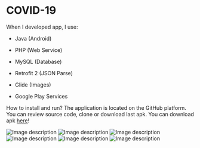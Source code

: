 # COVID-19

When I developed app, I use:

- Java (Android)

- PHP (Web Service)

- MySQL (Database)

- Retrofit 2 (JSON Parse)

- Glide (Images)

- Google Play Services

How to install and run?
The application is located on the GitHub platform. You can review source code, clone or download last apk. You can download apk [here](https://drive.google.com/open?id=1djQQrFzVd1tBwwsGvIdjsvLHlC3GBOpp)!

![Image description](https://drive.google.com/file/d/1rmhVs2Dts-ySfSZZ3wMywo121qrQsENc/view?usp=sharing)
![Image description](https://drive.google.com/file/d/1xSSBWMdcCYwHVfQL9iKPkmkZhyl6zHZd/view?usp=sharing)
![Image description](https://drive.google.com/file/d/1fQrrUaoI4xbWA3lsnMA72iGxRjnMdqTm/view?usp=sharing)
![Image description](https://drive.google.com/file/d/1-yTAIHjNItMd_eMhf4yZalujgiojx6Ws/view?usp=sharing)
![Image description](https://drive.google.com/file/d/1oLiqoVEjbatV7zj7d0mRPPfdkHxX4cZs/view?usp=sharing)
![Image description](https://drive.google.com/file/d/1fFio6prAh995Q3ot5JIKpkKdX4k2ZoKP/view?usp=sharing)
